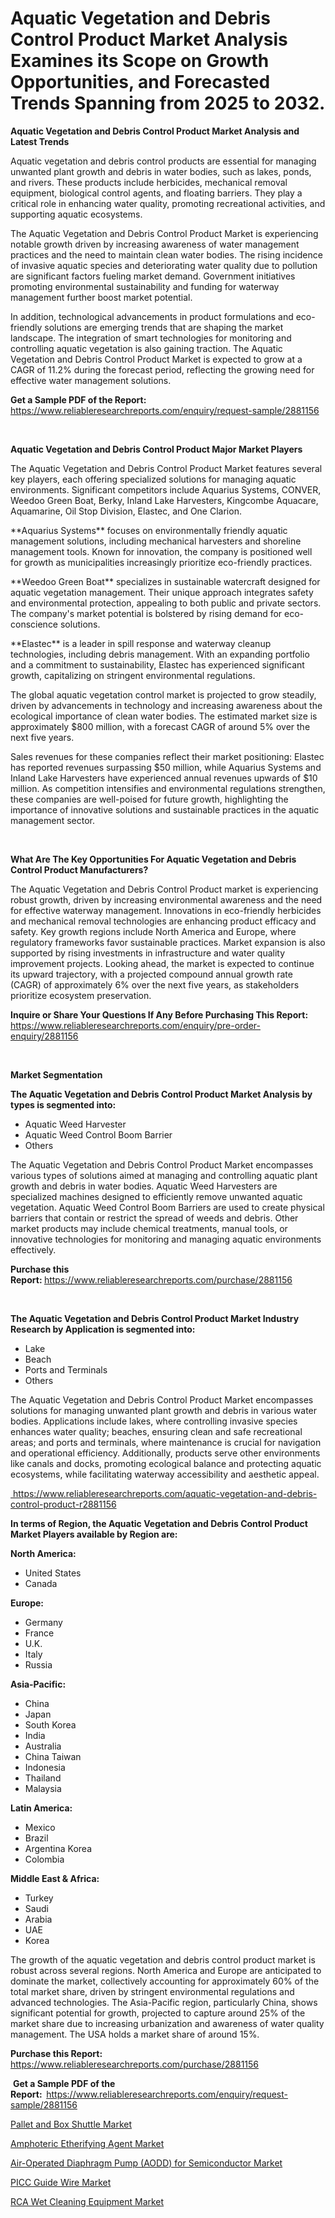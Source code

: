 <p><h1>Aquatic Vegetation and Debris Control Product Market Analysis Examines its Scope on Growth Opportunities, and Forecasted Trends Spanning from 2025 to 2032.</h1></p><p><strong>Aquatic Vegetation and Debris Control Product Market Analysis and Latest Trends</strong></p>
<p><p>Aquatic vegetation and debris control products are essential for managing unwanted plant growth and debris in water bodies, such as lakes, ponds, and rivers. These products include herbicides, mechanical removal equipment, biological control agents, and floating barriers. They play a critical role in enhancing water quality, promoting recreational activities, and supporting aquatic ecosystems.</p><p>The Aquatic Vegetation and Debris Control Product Market is experiencing notable growth driven by increasing awareness of water management practices and the need to maintain clean water bodies. The rising incidence of invasive aquatic species and deteriorating water quality due to pollution are significant factors fueling market demand. Government initiatives promoting environmental sustainability and funding for waterway management further boost market potential.</p><p>In addition, technological advancements in product formulations and eco-friendly solutions are emerging trends that are shaping the market landscape. The integration of smart technologies for monitoring and controlling aquatic vegetation is also gaining traction. The Aquatic Vegetation and Debris Control Product Market is expected to grow at a CAGR of 11.2% during the forecast period, reflecting the growing need for effective water management solutions.</p></p>
<p><strong>Get a Sample PDF of the Report:&nbsp;</strong> <a href="https://www.reliableresearchreports.com/enquiry/request-sample/2881156?utm_campaign=33&utm_medium=2&utm_source=Github&utm_content=ia&utm_term=12032025&utm_id=aquatic-vegetation-and-debris-control-product">https://www.reliableresearchreports.com/enquiry/request-sample/2881156</a></p>
<p>&nbsp;</p>
<p><strong>Aquatic Vegetation and Debris Control Product Major Market Players</strong></p>
<p><p>The Aquatic Vegetation and Debris Control Product Market features several key players, each offering specialized solutions for managing aquatic environments. Significant competitors include Aquarius Systems, CONVER, Weedoo Green Boat, Berky, Inland Lake Harvesters, Kingcombe Aquacare, Aquamarine, Oil Stop Division, Elastec, and One Clarion.</p><p>**Aquarius Systems** focuses on environmentally friendly aquatic management solutions, including mechanical harvesters and shoreline management tools. Known for innovation, the company is positioned well for growth as municipalities increasingly prioritize eco-friendly practices.</p><p>**Weedoo Green Boat** specializes in sustainable watercraft designed for aquatic vegetation management. Their unique approach integrates safety and environmental protection, appealing to both public and private sectors. The company's market potential is bolstered by rising demand for eco-conscience solutions.</p><p>**Elastec** is a leader in spill response and waterway cleanup technologies, including debris management. With an expanding portfolio and a commitment to sustainability, Elastec has experienced significant growth, capitalizing on stringent environmental regulations.</p><p>The global aquatic vegetation control market is projected to grow steadily, driven by advancements in technology and increasing awareness about the ecological importance of clean water bodies. The estimated market size is approximately $800 million, with a forecast CAGR of around 5% over the next five years.</p><p>Sales revenues for these companies reflect their market positioning: Elastec has reported revenues surpassing $50 million, while Aquarius Systems and Inland Lake Harvesters have experienced annual revenues upwards of $10 million. As competition intensifies and environmental regulations strengthen, these companies are well-poised for future growth, highlighting the importance of innovative solutions and sustainable practices in the aquatic management sector.</p></p>
<p>&nbsp;</p>
<p><strong>What Are The Key Opportunities For Aquatic Vegetation and Debris Control Product Manufacturers?</strong></p>
<p><p>The Aquatic Vegetation and Debris Control Product market is experiencing robust growth, driven by increasing environmental awareness and the need for effective waterway management. Innovations in eco-friendly herbicides and mechanical removal technologies are enhancing product efficacy and safety. Key growth regions include North America and Europe, where regulatory frameworks favor sustainable practices. Market expansion is also supported by rising investments in infrastructure and water quality improvement projects. Looking ahead, the market is expected to continue its upward trajectory, with a projected compound annual growth rate (CAGR) of approximately 6% over the next five years, as stakeholders prioritize ecosystem preservation.</p></p>
<p><strong>Inquire or Share Your Questions If Any Before Purchasing This Report:</strong> <a href="https://www.reliableresearchreports.com/enquiry/pre-order-enquiry/2881156?utm_campaign=33&utm_medium=2&utm_source=Github&utm_content=ia&utm_term=12032025&utm_id=aquatic-vegetation-and-debris-control-product">https://www.reliableresearchreports.com/enquiry/pre-order-enquiry/2881156</a></p>
<p>&nbsp;</p>
<p><strong>Market Segmentation</strong></p>
<p><strong>The Aquatic Vegetation and Debris Control Product Market Analysis by types is segmented into:</strong></p>
<p><ul><li>Aquatic Weed Harvester</li><li>Aquatic Weed Control Boom Barrier</li><li>Others</li></ul></p>
<p><p>The Aquatic Vegetation and Debris Control Product Market encompasses various types of solutions aimed at managing and controlling aquatic plant growth and debris in water bodies. Aquatic Weed Harvesters are specialized machines designed to efficiently remove unwanted aquatic vegetation. Aquatic Weed Control Boom Barriers are used to create physical barriers that contain or restrict the spread of weeds and debris. Other market products may include chemical treatments, manual tools, or innovative technologies for monitoring and managing aquatic environments effectively.</p></p>
<p><strong>Purchase this Report:&nbsp;</strong><a href="https://www.reliableresearchreports.com/purchase/2881156?utm_campaign=33&utm_medium=2&utm_source=Github&utm_content=ia&utm_term=12032025&utm_id=aquatic-vegetation-and-debris-control-product">https://www.reliableresearchreports.com/purchase/2881156</a></p>
<p>&nbsp;</p>
<p><strong>The Aquatic Vegetation and Debris Control Product Market Industry Research by Application is segmented into:</strong></p>
<p><ul><li>Lake</li><li>Beach</li><li>Ports and Terminals</li><li>Others</li></ul></p>
<p><p>The Aquatic Vegetation and Debris Control Product Market encompasses solutions for managing unwanted plant growth and debris in various water bodies. Applications include lakes, where controlling invasive species enhances water quality; beaches, ensuring clean and safe recreational areas; and ports and terminals, where maintenance is crucial for navigation and operational efficiency. Additionally, products serve other environments like canals and docks, promoting ecological balance and protecting aquatic ecosystems, while facilitating waterway accessibility and aesthetic appeal.</p></p>
<p><a href="https://www.reliableresearchreports.com/aquatic-vegetation-and-debris-control-product-r2881156?utm_campaign=33&utm_medium=2&utm_source=Github&utm_content=ia&utm_term=12032025&utm_id=aquatic-vegetation-and-debris-control-product">&nbsp;https://www.reliableresearchreports.com/aquatic-vegetation-and-debris-control-product-r2881156</a></p>
<p><strong>In terms of Region, the Aquatic Vegetation and Debris Control Product Market Players available by Region are:</strong></p>
<p>
    <p> <strong> North America: </strong>
        <ul>
            <li>United States</li>
            <li>Canada</li>
        </ul>
        </p> 
    <p> <strong> Europe: </strong>
        <ul>
            <li>Germany</li>
            <li>France</li>
            <li>U.K.</li>
            <li>Italy</li>
            <li>Russia</li>
        </ul>
        </p> 
    <p> <strong> Asia-Pacific: </strong>
        <ul>
            <li>China</li>
            <li>Japan</li>
            <li>South Korea</li>
            <li>India</li>
            <li>Australia</li>
            <li>China Taiwan</li>
            <li>Indonesia</li>
            <li>Thailand</li>
            <li>Malaysia</li>
        </ul>
        </p> 
    <p> <strong> Latin America: </strong>
        <ul>
            <li>Mexico</li>
            <li>Brazil</li>
            <li>Argentina Korea</li>
            <li>Colombia</li>
        </ul>
        </p> 
    <p> <strong> Middle East & Africa: </strong>
        <ul>
            <li>Turkey</li>
            <li>Saudi</li>
            <li>Arabia</li>
            <li>UAE</li>
            <li>Korea</li>
        </ul>
    </p>
    </p>
<p><p>The growth of the aquatic vegetation and debris control product market is robust across several regions. North America and Europe are anticipated to dominate the market, collectively accounting for approximately 60% of the total market share, driven by stringent environmental regulations and advanced technologies. The Asia-Pacific region, particularly China, shows significant potential for growth, projected to capture around 25% of the market share due to increasing urbanization and awareness of water quality management. The USA holds a market share of around 15%.</p></p>
<p><strong>Purchase this Report: </strong><a href="https://www.reliableresearchreports.com/purchase/2881156?utm_campaign=33&utm_medium=2&utm_source=Github&utm_content=ia&utm_term=12032025&utm_id=aquatic-vegetation-and-debris-control-product">https://www.reliableresearchreports.com/purchase/2881156</a></p>
<p>&nbsp;<strong>Get a Sample PDF of the Report:&nbsp;&nbsp;</strong><a href="https://www.reliableresearchreports.com/enquiry/request-sample/2881156?utm_campaign=33&utm_medium=2&utm_source=Github&utm_content=ia&utm_term=12032025&utm_id=aquatic-vegetation-and-debris-control-product">https://www.reliableresearchreports.com/enquiry/request-sample/2881156</a></p>
<p><strong></strong></p>
<p><p><a href="https://github.com/hedbomkrahe/Market-Research-Report-List-1/blob/main/pallet-and-box-shuttle-market.md?utm_campaign=33&utm_medium=2&utm_source=Github&utm_content=ia&utm_term=12032025&utm_id=aquatic-vegetation-and-debris-control-product">Pallet and Box Shuttle Market</a></p><p><a href="https://github.com/nkbaroga/Market-Research-Report-List-1/blob/main/amphoteric-etherifying-agent-market.md?utm_campaign=33&utm_medium=2&utm_source=Github&utm_content=ia&utm_term=12032025&utm_id=aquatic-vegetation-and-debris-control-product">Amphoteric Etherifying Agent Market</a></p><p><a href="https://github.com/lateshab69/Market-Research-Report-List-1/blob/main/air-operated-diaphragm-pump-aodd-for-semiconductor-market.md?utm_campaign=33&utm_medium=2&utm_source=Github&utm_content=ia&utm_term=12032025&utm_id=aquatic-vegetation-and-debris-control-product">Air-Operated Diaphragm Pump (AODD) for Semiconductor Market</a></p><p><a href="https://github.com/castoriffic/Market-Research-Report-List-6/blob/main/picc-guide-wire-market.md?utm_campaign=33&utm_medium=2&utm_source=Github&utm_content=ia&utm_term=12032025&utm_id=aquatic-vegetation-and-debris-control-product">PICC Guide Wire Market</a></p><p><a href="https://github.com/rosalinebhakta48/Market-Research-Report-List-1/blob/main/rca-wet-cleaning-equipment-market.md?utm_campaign=33&utm_medium=2&utm_source=Github&utm_content=ia&utm_term=12032025&utm_id=aquatic-vegetation-and-debris-control-product">RCA Wet Cleaning Equipment Market</a></p></p>